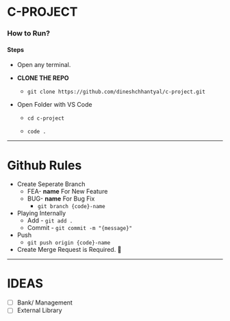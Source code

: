 # C-PROJECT

### How to Run?

#### Steps

- Open any terminal.
- **CLONE THE REPO**

  - `git clone https://github.com/dineshchhantyal/c-project.git`

- Open Folder with VS Code

  - `cd c-project`

  - `code .`

---

# Github Rules

- Create Seperate Branch
  - FEA- **name** For New Feature
  - BUG- **name** For Bug Fix
    - `git branch {code}-name`
- Playing Internally
  - Add - `git add .`
  - Commit - `git commit -m "{message}"`
- Push
  - `git push origin {code}-name`
- Create Merge Request is Required. 🎉

---

# IDEAS

- [ ] Bank/ Management
- [ ] External Library
